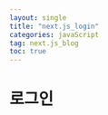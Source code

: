 ```yaml
---
layout: single
title: "next.js_login"
categories: javaScript
tag: next.js_blog
toc: true
---
```


# 로그인



